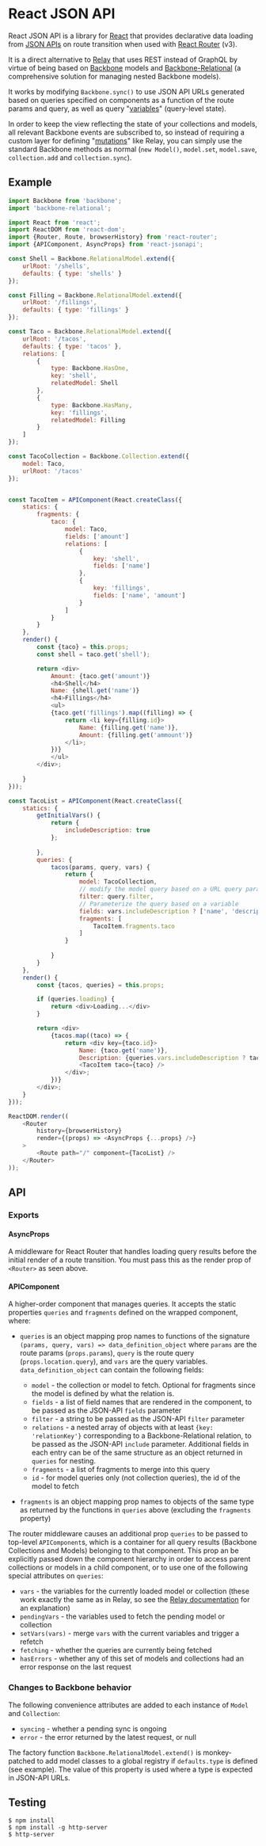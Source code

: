 # React JSON API

React JSON API is a library for [React](https://facebook.github.io/react/) that
provides declarative data loading from [JSON APIs](http://jsonapi.org) on route
transition when used with 
[React Router](https://github.com/ReactTraining/react-router) (v3).

It is a direct alternative to [Relay](http://facebook.github.io/relay/) that uses REST
instead of GraphQL by virtue of being based on [Backbone](http://backbonejs.org)
models and [Backbone-Relational](http://backbonerelational.org) (a comprehensive 
solution for managing nested Backbone models).

It works by modifying `Backbone.sync()` to use JSON API URLs generated based on
queries specified on components as a function of the route params and query,
as well as query 
"[variables](https://facebook.github.io/relay/docs/guides-containers.html#requesting-different-data)"
(query-level state).

In order to keep the view reflecting the state of your collections and models,
all relevant Backbone events are subscribed to, so instead of requiring a custom
layer for defining "[mutations](https://facebook.github.io/relay/docs/mutations.html)"
like Relay, you can simply use the standard Backbone methods as normal 
(`new Model()`, `model.set`, `model.save`, `collection.add` and `collection.sync`).

## Example

```js
import Backbone from 'backbone';
import 'backbone-relational';

import React from 'react';
import ReactDOM from 'react-dom';
import {Router, Route, browserHistory} from 'react-router';
import {APIComponent, AsyncProps} from 'react-jsonapi';

const Shell = Backbone.RelationalModel.extend({
    urlRoot: '/shells',
    defaults: { type: 'shells' }
});

const Filling = Backbone.RelationalModel.extend({
    urlRoot: '/fillings',
    defaults: { type: 'fillings' }
});

const Taco = Backbone.RelationalModel.extend({
    urlRoot: '/tacos',
    defaults: { type: 'tacos' },
    relations: [
        {
            type: Backbone.HasOne,
            key: 'shell',
            relatedModel: Shell
        },
        {
            type: Backbone.HasMany,
            key: 'fillings',
            relatedModel: Filling
        }
    ]
});

const TacoCollection = Backbone.Collection.extend({
    model: Taco,
    urlRoot: '/tacos'
});


const TacoItem = APIComponent(React.createClass({
    statics: {
        fragments: {
            taco: {
                model: Taco,
                fields: ['amount']
                relations: [
                    {
                        key: 'shell',
                        fields: ['name']
                    },
                    {
                        key: 'fillings',
                        fields: ['name', 'amount']
                    }
                ]
            }
        }
    },
    render() {
        const {taco} = this.props;
        const shell = taco.get('shell');

        return <div>
            Amount: {taco.get('amount')}
            <h4>Shell</h4>
            Name: {shell.get('name')}
            <h4>Fillings</h4>
            <ul>
            {taco.get('fillings').map((filling) => {
                return <li key={filling.id}>
                    Name: {filling.get('name')},
                    Amount: {filling.get('ammount')}
                </li>;
            })}
            </ul>
        </div>;
    
    }
}));

const TacoList = APIComponent(React.createClass({
    statics: {
        getInitialVars() {
            return {
                includeDescription: true
            };
        
        },
        queries: {
            tacos(params, query, vars) {
                return {
                    model: TacoCollection,
                    // modify the model query based on a URL query parameter
                    filter: query.filter,
                    // Parameterize the query based on a variable
                    fields: vars.includeDescription ? ['name', 'description'] : ['name'],
                    fragments: [
                        TacoItem.fragments.taco
                    ]
                }
                
            }
        }
    },
    render() {
        const {tacos, queries} = this.props;

        if (queries.loading) {
            return <div>Loading...</div>
        }

        return <div>
            {tacos.map((taco) => {
                return <div key={taco.id}>
                    Name: {taco.get('name')},
                    Description: {queries.vars.includeDescription ? taco.get('description') : ''}
                    <TacoItem taco={taco} />
                </div>;
            })}
        </div>;    
    }
}));

ReactDOM.render((
    <Router
        history={browserHistory}
        render={(props) => <AsyncProps {...props} />}
    >
        <Route path="/" component={TacoList} />
    </Router>
));
```

## API

### Exports

#### AsyncProps

A middleware for React Router that handles loading query results before the
initial render of a route transition.  You must pass this as the render prop of
`<Router>` as seen above.


#### APIComponent

A higher-order component that manages queries.  It accepts the static properties
`queries` and `fragments` defined on the wrapped component, where:

- `queries` is an object mapping prop names to functions of the signature
  `(params, query, vars) => data_definition_object` where `params` are the route
  params (`props.params`), `query` is the route query (`props.location.query`), 
  and `vars` are the query variables.  `data_definition_object` can contain the 
  following fields:

  * `model` - the collection or model to fetch.  Optional for fragments since
    the model is defined by what the relation is.
  * `fields` - a list of field names that are rendered in the component, to be
    passed as the JSON-API `fields` parameter
  * `filter` - a string to be passed as the JSON-API `filter` parameter
  * `relations` - a nested array of objects with at least `{key: 'relationKey'}`
    corresponding to a Backbone-Relational relation, to be passed as the
    JSON-API `include` parameter.  Additional fields in each entry can be of
    the same structure as an object returned in `queries` for
    nesting.
  * `fragments` - a list of fragments to merge into this query
  * `id` - for model queries only (not collection queries), the id of the
    model to fetch

- `fragments` is an object mapping prop names to objects of the same type as
  returned by the functions in `queries` above (excluding the `fragments`
  property)

The router middleware causes an additional prop `queries` to be passed to 
top-level `APIComponent`s, which is a container for all query results (Backbone
Collections and Models) belonging to that component.  This prop an be explicitly
passed down the component hierarchy in order to access parent collections or 
models in a child component, or to use one of the following special attributes
on `queries`:

- `vars` - the variables for the currently loaded model or collection (these 
   work exactly the same as in Relay, so see the 
   [Relay documentation](https://facebook.github.io/relay/docs/guides-containers.html#requesting-different-data)
   for an explanation)
- `pendingVars` - the variables used to fetch the pending model or collection
- `setVars(vars)` - merge `vars` with the current variables and trigger a refetch
- `fetching` - whether the queries are currently being fetched
- `hasErrors` - whether any of this set of models and collections had an error
  response on the last request
  
### Changes to Backbone behavior

The following convenience attributes are added to each instance of `Model` 
and `Collection`:

- `syncing` - whether a pending sync is ongoing
- `error` - the error returned by the latest request, or null

The factory function `Backbone.RelationalModel.extend()` is monkey-patched 
to add model classes to a global registry if `defaults.type` is defined 
(see example).  The value of this property is used where a type is expected 
in JSON-API URLs.

## Testing

```
$ npm install
$ npm install -g http-server
$ http-server
